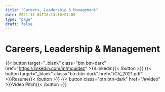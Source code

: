 ```yaml
---
title: "Careers, Leadership & Management"
date: 2021-11-04T18:13:10+01:00
type: "page"
draft: false
---
```


# Careers, Leadership & Management

{{< button target="_blank" class="btn btn-dark" href="https://linkedin.com/in/mguidez"  >}}Linkedin{{< /button >}}
{{< button target="_blank" class="btn btn-dark" href="/CV_2021.pdf"  >}}Resume{{< /button >}}
{{< button class="btn btn-dark" href="/#video"  >}}Video Pitch{{< /button >}}